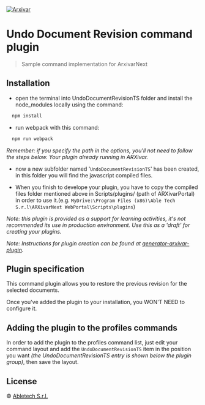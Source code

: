 [![Arxivar](http://portal.arxivar.it/download/resources/loghi/Logo-ARXivar_orizzontale-nero.png)](http://www.arxivar.it/)

# Undo Document Revision command plugin

> Sample command implementation for ArxivarNext 

## Installation

- open the terminal into UndoDocumentRevisionTS folder and install the node_modules locally using the command:

```bash
  npm install
```

- run webpack with this command:

```bash
  npm run webpack
```

_Remember: if you specify the path in the options, you'll not need to follow the steps below. Your plugin already running in ARXivar._

- now a new subfolder named '`UndoDocumentRevisionTS`' has been created, in this folder you will find the javascript compiled files. 

- When you finish to develope your plugin, you have to copy the compiled files folder mentioned above in Scripts/plugins/ (path of ARXivarPortal) in order to use it.(e.g. `MyDrive:\Program Files (x86)\Able Tech S.r.l\ARXivarNext WebPortal\Scripts\plugins`)

_Note: this plugin is provided as a support for learning activities, it's not recommended its use in production environment. Use this as a 'draft' for creating your plugins._

_Note: Instructions for plugin creation can be found at [generator-arxivar-plugin](https://github.com/Arxivar/PluginGenerator/blob/master/README.md)._

## Plugin specification

This command plugin allows you to restore the previous revision for the selected documents.

Once you've added the plugin to your installation, you WON'T NEED to configure it.

## Adding the plugin to the profiles commands

In order to add the plugin to the profiles command list, just edit your command layout and add the `UndoDocumentRevisionTS` item in the position you want 
_(the UndoDocumentRevisionTS entry is shown below the plugin group)_, then save the layout.

## License

 © [Abletech S.r.l.](http://www.arxivar.it/)


